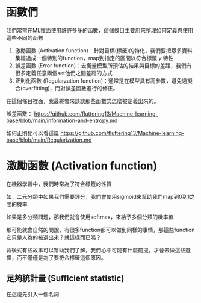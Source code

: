 # 函數們

我們常常在ML裡面使用許許多多的函數，這個條目主要用來整理如何定義與使用這些不同的函數

1. 激勵函數 (Activation function)：針對目標(標籤)的特化，我們要把眾多資料集經過成一個特別的function，map到指定的區間以符合標籤 $y$ 特性
2. 誤差函數 (Error function)：去衡量模型所預估的結果與目標的差距，我們有很多定義任意兩個set他們之間差距的方式
3. 正則化函數 (Regularzation function)：通常是在模型具有高參數，避免過擬合(overfitting)，而對誤差函數進行的修正。

在這個條目裡面，我最終會來談談那些函數式怎麼被定義出來的。

誤差函數：
https://github.com/fluttering13/Machine-learning-base/blob/main/information-and-entropy.md

如何正則化可以看這篇
https://github.com/fluttering13/Machine-learning-base/blob/main/Regularization.md

# 激勵函數 (Activation function)
在機器學習中，我們時常為了符合標籤的性質

如，二元分類中如果我們需要評分，我們會使用sigmoid來幫助我們map到0到1之間的機率

如果是多分類問題，那我們就會使用softmax，來給予多個分類的機率值

那可能就會自然的問說，有很多function都可以做到同樣的事情，那這些function它只是人為的被選出來？就這樣而已嗎？

背後式有些故事可以幫助我們了解，我們心中可能有什麼前提，才會去做這些選擇，而不僅僅是為了要符合標籤這個原因。

## 足夠統計量 (Sufficient statistic)
在這邊先引入一個名詞

